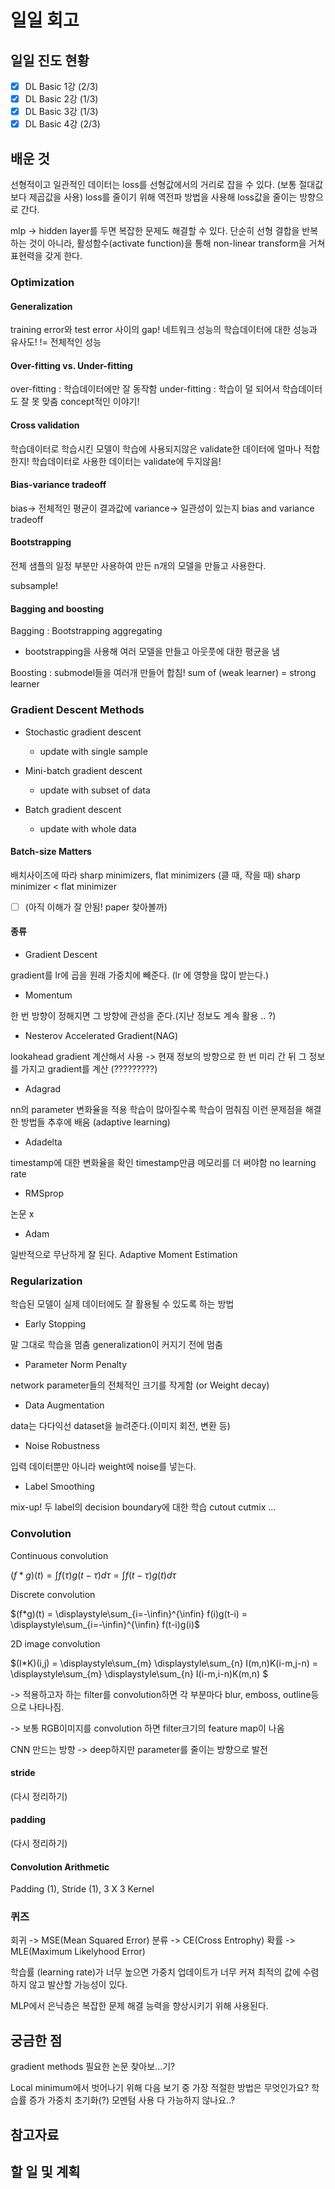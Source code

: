 # 일일 회고

## 일일 진도 현황

- [x] DL Basic 1강 (2/3)
- [x] DL Basic 2강 (1/3)
- [x] DL Basic 3강 (1/3)
- [x] DL Basic 4강 (2/3)

## 배운 것

선형적이고 일관적인 데이터는 loss를 선형값에서의 거리로 잡을 수 있다. (보통 절대값보다 제곱값을 사용)
loss를 줄이기 위해 역전파 방법을 사용해 loss값을 줄이는 방향으로 간다.

mlp -> hidden layer를 두면 복잡한 문제도 해결할 수 있다. 단순히 선형 결합을 반복하는 것이 아니라, 활성함수(activate function)을 통해 non-linear transform을 거쳐 표현력을 갖게 한다.

### Optimization

#### Generalization
training error와 test error 사이의 gap!
네트워크 성능의 학습데이터에 대한 성능과 유사도!
!= 전체적인 성능

#### Over-fitting vs. Under-fitting
over-fitting : 학습데이터에만 잘 동작함
under-fitting : 학습이 덜 되어서 학습데이터도 잘 못 맞춤
concept적인 이야기!

#### Cross validation
학습데이터로 학습시킨 모델이 학습에 사용되지않은 validate한 데이터에 얼마나 적합한지!
학습데이터로 사용한 데이터는 validate에 두지않음!

#### Bias-variance tradeoff
bias-> 전체적인 평균이 결과값에
variance-> 일관성이 있는지
bias and variance tradeoff


#### Bootstrapping
전체 샘플의 일정 부분만 사용하여 만든 n개의 모델을 만들고 사용한다.

subsample!

#### Bagging and boosting
Bagging : Bootstrapping aggregating
- bootstrapping을 사용해 여러 모델을 만들고 아웃풋에 대한 평균을 냄

Boosting : submodel들을 여러개 만들어 합침!
sum of (weak learner) = strong learner

### Gradient Descent Methods

- Stochastic gradient descent
  - update with single sample

- Mini-batch gradient descent
  - update with subset of data

- Batch gradient descent
  - update with whole data

#### Batch-size Matters

배치사이즈에 따라 sharp minimizers, flat minimizers (클 때, 작을 때)
sharp minimizer < flat minimizer
- [ ] (아직 이해가 잘 안됨! paper 찾아볼까)

#### 종류

- Gradient Descent

gradient를 lr에 곱을 원래 가중치에 빼준다.
(lr 에 영향을 많이 받는다.)

- Momentum

한 번 방향이 정해지면 그 방향에 관성을 준다.(지난 정보도 계속 활용 .. ?)

- Nesterov Accelerated Gradient(NAG)

lookahead gradient 계산해서 사용
-> 현재 정보의 방향으로 한 번 미리 간 뒤 그 정보를 가지고 gradient를 계산 (?????????)

- Adagrad

nn의 parameter 변화율을 적용
학습이 많아질수록 학습이 멈춰짐
이런 문제점을 해결한 방법들 추후에 배움
(adaptive learning)

- Adadelta

timestamp에 대한 변화율을 확인
timestamp만큼 메모리를 더 써야함
no learning rate

- RMSprop

논문 x

- Adam

일반적으로 무난하게 잘 된다.
Adaptive Moment Estimation

### Regularization

학습된 모델이 실제 데이터에도 잘 활용될 수 있도록 하는 방법

- Early Stopping

말 그대로 학습을 멈춤
generalization이 커지기 전에 멈춤

- Parameter Norm Penalty

network parameter들의 전체적인 크기를 작게함
(or Weight decay)

- Data Augmentation

data는 다다익선
dataset을 늘려준다.(이미지 회전, 변환 등)

- Noise Robustness

입력 데이터뿐만 아니라 weight에 noise를 넣는다.

- Label Smoothing

mix-up!
두 label의 decision boundary에 대한 학습
cutout cutmix ...

### Convolution

Continuous convolution

$(f*g)(t) = \int f(\tau)g(t-\tau)d\tau = \int f(t-\tau)g(t)d\tau$

Discrete convolution

$(f*g)(t) = \displaystyle\sum_{i=-\infin}^{\infin} f(i)g(t-i) = \displaystyle\sum_{i=-\infin}^{\infin} f(t-i)g(i)$

2D image convolution

$(I*K)(i,j) = \displaystyle\sum_{m} \displaystyle\sum_{n} I(m,n)K(i-m,j-n) = \displaystyle\sum_{m} \displaystyle\sum_{n} I(i-m,i-n)K(m,n) $

-> 적용하고자 하는 filter를 convolution하면 각 부분마다 blur, emboss, outline등으로 나타나짐.

-> 보통 RGB이미지를 convolution 하면 filter크기의 feature map이 나옴

CNN 만드는 방향 -> deep하지만 parameter를 줄이는 방향으로 발전

#### stride
(다시 정리하기)

#### padding
(다시 정리하기)

#### Convolution Arithmetic

Padding (1), Stride (1), 3 X 3 Kernel

### 퀴즈

회귀 -> MSE(Mean Squared Error)
분류 -> CE(Cross Entrophy)
확률 -> MLE(Maximum Likelyhood Error)

학습률 (learning rate)가 너무 높으면 가중치 업데이트가 너무 커져  최적의 값에 수렴하지 않고 발산할 가능성이 있다.

MLP에서 은닉층은 복잡한 문제 해결 능력을 향상시키기 위해 사용된다.


## 궁금한 점

gradient methods 필요한 논문 찾아보...기?

Local minimum에서 벗어나기 위해 다음 보기 중 가장 적절한 방법은 무엇인가요?
학습률 증가
가중치 초기화(?)
모멘텀 사용
다 가능하지 않나요..?

## 참고자료


## 할 일 및 계획

